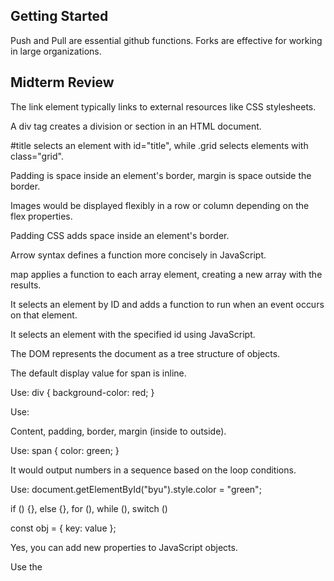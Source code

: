 ## Getting Started
Push and Pull are essential github functions. Forks are effective for working in large organizations.


## Midterm Review
The link element typically links to external resources like CSS stylesheets.

A div tag creates a division or section in an HTML document.

#title selects an element with id="title", while .grid selects elements with class="grid".

Padding is space inside an element's border, margin is space outside the border.

Images would be displayed flexibly in a row or column depending on the flex properties.

Padding CSS adds space inside an element's border.

Arrow syntax defines a function more concisely in JavaScript.

map applies a function to each array element, creating a new array with the results.

It selects an element by ID and adds a function to run when an event occurs on that element.

It selects an element with the specified id using JavaScript.

The DOM represents the document as a tree structure of objects.

The default display value for span is inline.

Use: div { background-color: red; }

Use:

Content, padding, border, margin (inside to outside).

Use: span { color: green; }

It would output numbers in a sequence based on the loop conditions.

Use: document.getElementById("byu").style.color = "green";

if () {}, else {}, for (), while (), switch ()

const obj = { key: value };

Yes, you can add new properties to JavaScript objects.

Use the <script> tag.

document.querySelector('span').textContent = 'crow';

JSON is a lightweight data interchange format.

These are various Linux/Unix commands for file and system management.

ssh creates a remote shell session.

-la shows all files (including hidden) in a detailed list format.

.click is the top-level domain, banana is a subdomain, fruit.bozo.click is the root domain.

Yes, a web certificate is necessary for HTTPS.

A DNS A record points to an IP address, not another A record.
443 for HTTPS, 80 for HTTP, 22 for SSH.
It would output based on the Promise resolution order and any chaining.


## Final Review
1. The default ports for common protocols are:
   - HTTP: 80
   - HTTPS: 443
   - SSH: 22

2. HTTP status codes indicate:
   - 300 range: Redirection
   - 400 range: Client errors
   - 500 range: Server errors

3. The HTTP Content-Type header allows you to specify the media type of the resource being sent in the HTTP message body. It tells the recipient what kind of data is being sent and how to interpret it.

4. Different types of cookies provide the following security features:
   - Secure cookie: Only sent over HTTPS connections
   - HttpOnly cookie: Cannot be accessed by JavaScript
   - SameSite cookie: Controls when cookies are sent with cross-site requests

5. For an Express middleware logging HTTP GET requests to /api/document, the console output would likely be:
   ```
   GET /api/document
   ```
   

6. A front-end JavaScript fetch to an Express service might look like:
   ```javascript
   fetch('/api/endpoint')
     .then(response => response.json())
     .then(data => console.log(data))
     .catch(error => console.error('Error:', error));
   ```
   This would return a Promise that resolves with the response data.

7. For a MongoDB query {name: "Mark"}, the matching documents would look like:
   ```json
   {
     "_id": ObjectId("..."),
     "name": "Mark",
     ...
   }
   ```
   

8. User passwords should be stored using strong, slow hashing algorithms like bcrypt, Argon2, or PBKDF2, with unique salts for each password. They should never be stored in plain text.

9. Example of Node.js WebSocket code:
   Backend:
   ```javascript
   const WebSocket = require('ws');
   const wss = new WebSocket.Server({ port: 8080 });
   
   wss.on('connection', function connection(ws) {
     ws.on('message', function incoming(message) {
       console.log('received: %s', message);
     });
     ws.send('Connected to WebSocket server');
   });
   ```
   
   Frontend:
   ```javascript
   const socket = new WebSocket('ws://localhost:8080');
   
   socket.onopen = function(event) {
     console.log('Connected to WebSocket');
   };
   
   socket.onmessage = function(event) {
     console.log('Message from server:', event.data);
   };
   ```
   
   The front end will log:
   ```
   Connected to WebSocket
   Message from server: Connected to WebSocket server
   ```

10. The WebSocket protocol is intended to provide full-duplex, bidirectional communication between a client and server over a single TCP connection, enabling real-time data exchange with low latency.

11. Acronym meanings:
    - JSX: JavaScript XML
    - JS: JavaScript
    - AWS: Amazon Web Services
    - NPM: Node Package Manager
    - NVM: Node Version Manager

12. Without specific React component parameters provided, I cannot generate an accurate answer for the text content.

13. Without specific React components provided, I cannot generate an accurate answer for what would be generated.

14. A React component using React.useState creates a state variable and a function to update it, allowing the component to manage and update its own state.

15. React Hooks are used to add state and other React features to functional components without writing a class.

16. React Hooks serve the following purposes:
    - State Hook: Adds state to functional components
    - Context Hook: Subscribes to React context
    - Ref Hook: Creates a mutable reference
    - Effect Hook: Performs side effects in functional components
    - Performance Hook: Optimizes component rendering

17. Without specific React Router code provided, I cannot explain it accurately.

18. The package.json file in a Node.js project defines the project's dependencies, scripts, version, and other metadata needed for the project to run correctly.

19. The fetch function is used to make network requests, typically to retrieve resources from a server. It returns a Promise that resolves with the response to the request.

20. Node.js is a JavaScript runtime built on Chrome's V8 JavaScript engine. It allows developers to run JavaScript on the server-side, enabling the creation of scalable network applications.

21. PM2 (Process Manager 2) is a production process manager for Node.js applications. It helps manage and keep Node.js applications alive in production environments.

22. Vite is a build tool that aims to provide a faster and leaner development experience for modern web projects. It serves as a frontend build tool and development server.
